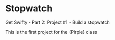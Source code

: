 # Stopwatch
Get Swifty - Part 2: Project #1 - Build a stopwatch

This is the first project for the {Pirple} class
